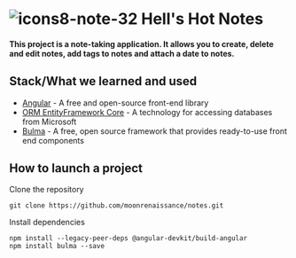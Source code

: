 # ![icons8-note-32](https://github.com/moonrenaissance/notes/assets/122813184/97d7843a-4164-40c9-b8d8-f9a07789aa5c) Hell's Hot Notes

#### This project is a note-taking application. It allows you to create, delete and edit notes, add tags to notes and attach a date to notes.

## Stack/What we learned and used
- [Angular](https://angular.io/Angular/) - A free and open-source front-end library
- [ORM EntityFramework Core](https://learn.microsoft.com/ru-ru/ef/core/) - A technology for accessing databases from Microsoft
- [Bulma](https://bulma.io/) - A free, open source framework that provides ready-to-use front end components

## How to launch a project


Clone the repository


```
git clone https://github.com/moonrenaissance/notes.git
```

Install dependencies

```
npm install --legacy-peer-deps @angular-devkit/build-angular
npm install bulma --save
```
